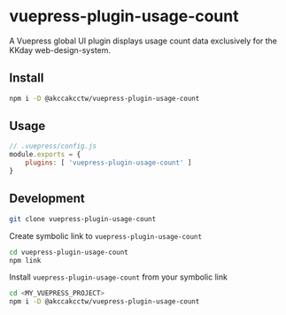 # vuepress-plugin-usage-count

A Vuepress global UI plugin displays usage count data exclusively for the KKday web-design-system.

## Install

```sh
npm i -D @akccakcctw/vuepress-plugin-usage-count
```

## Usage

```js
// .vuepress/config.js
module.exports = {
	plugins: [ 'vuepress-plugin-usage-count' ]
}
```

## Development

```sh
git clone vuepress-plugin-usage-count
```

Create symbolic link to `vuepress-plugin-usage-count`

```sh
cd vuepress-plugin-usage-count
npm link
```

Install `vuepress-plugin-usage-count` from your symbolic link

```sh
cd <MY_VUEPRESS_PROJECT>
npm i -D @akccakcctw/vuepress-plugin-usage-count
```
